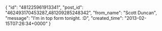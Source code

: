  {
   "id": "481225961913341",
   "post_id": "462493170453287_481209285248342",
   "from_name": "Scott Duncan",
   "message": "I'm in top form tonight. :D",
   "created_time": "2013-02-15T07:26:34+0000"
 }
